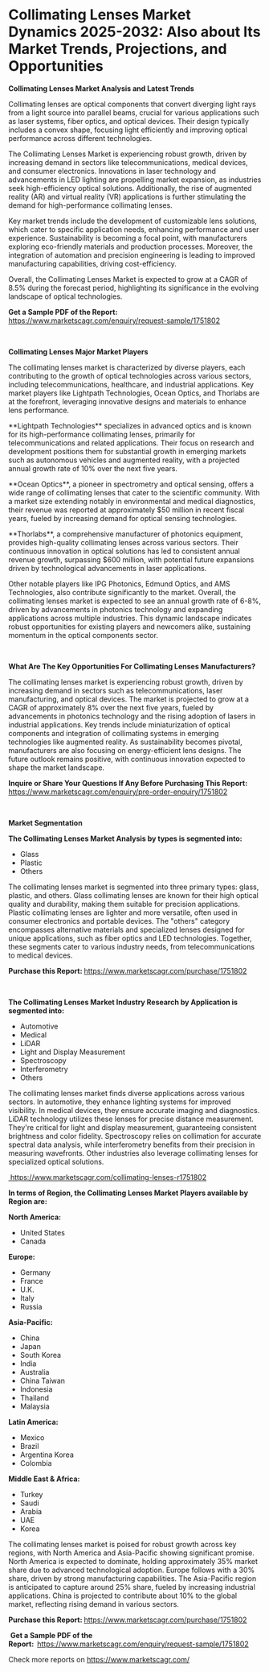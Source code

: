<p><h1>Collimating Lenses Market Dynamics 2025-2032: Also about Its Market Trends, Projections, and Opportunities</h1></p><p><strong>Collimating Lenses Market Analysis and Latest Trends</strong></p>
<p><p>Collimating lenses are optical components that convert diverging light rays from a light source into parallel beams, crucial for various applications such as laser systems, fiber optics, and optical devices. Their design typically includes a convex shape, focusing light efficiently and improving optical performance across different technologies.</p><p>The Collimating Lenses Market is experiencing robust growth, driven by increasing demand in sectors like telecommunications, medical devices, and consumer electronics. Innovations in laser technology and advancements in LED lighting are propelling market expansion, as industries seek high-efficiency optical solutions. Additionally, the rise of augmented reality (AR) and virtual reality (VR) applications is further stimulating the demand for high-performance collimating lenses.</p><p>Key market trends include the development of customizable lens solutions, which cater to specific application needs, enhancing performance and user experience. Sustainability is becoming a focal point, with manufacturers exploring eco-friendly materials and production processes. Moreover, the integration of automation and precision engineering is leading to improved manufacturing capabilities, driving cost-efficiency.</p><p>Overall, the Collimating Lenses Market is expected to grow at a CAGR of 8.5% during the forecast period, highlighting its significance in the evolving landscape of optical technologies.</p></p>
<p><strong>Get a Sample PDF of the Report:&nbsp;</strong> <a href="https://www.marketscagr.com/enquiry/request-sample/1751802?utm_campaign=3501&utm_medium=2&utm_source=Github&utm_content=ia&utm_term=10042025&utm_id=collimating-lenses">https://www.marketscagr.com/enquiry/request-sample/1751802</a></p>
<p>&nbsp;</p>
<p><strong>Collimating Lenses Major Market Players</strong></p>
<p><p>The collimating lenses market is characterized by diverse players, each contributing to the growth of optical technologies across various sectors, including telecommunications, healthcare, and industrial applications. Key market players like Lightpath Technologies, Ocean Optics, and Thorlabs are at the forefront, leveraging innovative designs and materials to enhance lens performance.</p><p>**Lightpath Technologies** specializes in advanced optics and is known for its high-performance collimating lenses, primarily for telecommunications and related applications. Their focus on research and development positions them for substantial growth in emerging markets such as autonomous vehicles and augmented reality, with a projected annual growth rate of 10% over the next five years.</p><p>**Ocean Optics**, a pioneer in spectrometry and optical sensing, offers a wide range of collimating lenses that cater to the scientific community. With a market size extending notably in environmental and medical diagnostics, their revenue was reported at approximately $50 million in recent fiscal years, fueled by increasing demand for optical sensing technologies.</p><p>**Thorlabs**, a comprehensive manufacturer of photonics equipment, provides high-quality collimating lenses across various sectors. Their continuous innovation in optical solutions has led to consistent annual revenue growth, surpassing $600 million, with potential future expansions driven by technological advancements in laser applications.</p><p>Other notable players like IPG Photonics, Edmund Optics, and AMS Technologies, also contribute significantly to the market. Overall, the collimating lenses market is expected to see an annual growth rate of 6-8%, driven by advancements in photonics technology and expanding applications across multiple industries. This dynamic landscape indicates robust opportunities for existing players and newcomers alike, sustaining momentum in the optical components sector.</p></p>
<p>&nbsp;</p>
<p><strong>What Are The Key Opportunities For Collimating Lenses Manufacturers?</strong></p>
<p><p>The collimating lenses market is experiencing robust growth, driven by increasing demand in sectors such as telecommunications, laser manufacturing, and optical devices. The market is projected to grow at a CAGR of approximately 8% over the next five years, fueled by advancements in photonics technology and the rising adoption of lasers in industrial applications. Key trends include miniaturization of optical components and integration of collimating systems in emerging technologies like augmented reality. As sustainability becomes pivotal, manufacturers are also focusing on energy-efficient lens designs. The future outlook remains positive, with continuous innovation expected to shape the market landscape.</p></p>
<p><strong>Inquire or Share Your Questions If Any Before Purchasing This Report:</strong> <a href="https://www.marketscagr.com/enquiry/pre-order-enquiry/1751802?utm_campaign=3501&utm_medium=2&utm_source=Github&utm_content=ia&utm_term=10042025&utm_id=collimating-lenses">https://www.marketscagr.com/enquiry/pre-order-enquiry/1751802</a></p>
<p>&nbsp;</p>
<p><strong>Market Segmentation</strong></p>
<p><strong>The Collimating Lenses Market Analysis by types is segmented into:</strong></p>
<p><ul><li>Glass</li><li>Plastic</li><li>Others</li></ul></p>
<p><p>The collimating lenses market is segmented into three primary types: glass, plastic, and others. Glass collimating lenses are known for their high optical quality and durability, making them suitable for precision applications. Plastic collimating lenses are lighter and more versatile, often used in consumer electronics and portable devices. The "others" category encompasses alternative materials and specialized lenses designed for unique applications, such as fiber optics and LED technologies. Together, these segments cater to various industry needs, from telecommunications to medical devices.</p></p>
<p><strong>Purchase this Report:&nbsp;</strong><a href="https://www.marketscagr.com/purchase/1751802?utm_campaign=3501&utm_medium=2&utm_source=Github&utm_content=ia&utm_term=10042025&utm_id=collimating-lenses">https://www.marketscagr.com/purchase/1751802</a></p>
<p>&nbsp;</p>
<p><strong>The Collimating Lenses Market Industry Research by Application is segmented into:</strong></p>
<p><ul><li>Automotive</li><li>Medical</li><li>LiDAR</li><li>Light and Display Measurement</li><li>Spectroscopy</li><li>Interferometry</li><li>Others</li></ul></p>
<p><p>The collimating lenses market finds diverse applications across various sectors. In automotive, they enhance lighting systems for improved visibility. In medical devices, they ensure accurate imaging and diagnostics. LiDAR technology utilizes these lenses for precise distance measurement. They're critical for light and display measurement, guaranteeing consistent brightness and color fidelity. Spectroscopy relies on collimation for accurate spectral data analysis, while interferometry benefits from their precision in measuring wavefronts. Other industries also leverage collimating lenses for specialized optical solutions.</p></p>
<p><a href="https://www.marketscagr.com/collimating-lenses-r1751802?utm_campaign=3501&utm_medium=2&utm_source=Github&utm_content=ia&utm_term=10042025&utm_id=collimating-lenses">&nbsp;https://www.marketscagr.com/collimating-lenses-r1751802</a></p>
<p><strong>In terms of Region, the Collimating Lenses Market Players available by Region are:</strong></p>
<p>
    <p> <strong> North America: </strong>
        <ul>
            <li>United States</li>
            <li>Canada</li>
        </ul>
        </p> 
    <p> <strong> Europe: </strong>
        <ul>
            <li>Germany</li>
            <li>France</li>
            <li>U.K.</li>
            <li>Italy</li>
            <li>Russia</li>
        </ul>
        </p> 
    <p> <strong> Asia-Pacific: </strong>
        <ul>
            <li>China</li>
            <li>Japan</li>
            <li>South Korea</li>
            <li>India</li>
            <li>Australia</li>
            <li>China Taiwan</li>
            <li>Indonesia</li>
            <li>Thailand</li>
            <li>Malaysia</li>
        </ul>
        </p> 
    <p> <strong> Latin America: </strong>
        <ul>
            <li>Mexico</li>
            <li>Brazil</li>
            <li>Argentina Korea</li>
            <li>Colombia</li>
        </ul>
        </p> 
    <p> <strong> Middle East & Africa: </strong>
        <ul>
            <li>Turkey</li>
            <li>Saudi</li>
            <li>Arabia</li>
            <li>UAE</li>
            <li>Korea</li>
        </ul>
    </p>
    </p>
<p><p>The collimating lenses market is poised for robust growth across key regions, with North America and Asia-Pacific showing significant promise. North America is expected to dominate, holding approximately 35% market share due to advanced technological adoption. Europe follows with a 30% share, driven by strong manufacturing capabilities. The Asia-Pacific region is anticipated to capture around 25% share, fueled by increasing industrial applications. China is projected to contribute about 10% to the global market, reflecting rising demand in various sectors.</p></p>
<p><strong>Purchase this Report: </strong><a href="https://www.marketscagr.com/purchase/1751802?utm_campaign=3501&utm_medium=2&utm_source=Github&utm_content=ia&utm_term=10042025&utm_id=collimating-lenses">https://www.marketscagr.com/purchase/1751802</a></p>
<p>&nbsp;<strong>Get a Sample PDF of the Report:&nbsp;&nbsp;</strong><a href="https://www.marketscagr.com/enquiry/request-sample/1751802?utm_campaign=3501&utm_medium=2&utm_source=Github&utm_content=ia&utm_term=10042025&utm_id=collimating-lenses">https://www.marketscagr.com/enquiry/request-sample/1751802</a></p>
<p><strong></strong></p>
<p>Check more reports on <a href="https://www.marketscagr.com/?utm_campaign=3501&utm_medium=2&utm_source=Github&utm_content=ia&utm_term=10042025&utm_id=collimating-lenses">https://www.marketscagr.com/</a></p>